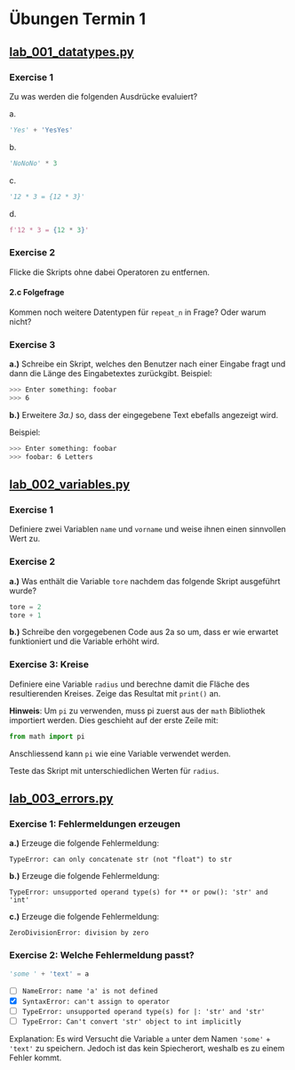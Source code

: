 # Übungen Termin 1


## [lab_001_datatypes.py](lab_001_datatypes.py)

### Exercise 1
Zu was werden die folgenden Ausdrücke evaluiert?

a.
```py
'Yes' + 'YesYes'
```
b.
```py
'NoNoNo' * 3
```
c.
```py
'12 * 3 = {12 * 3}'
```
d.
```py
f'12 * 3 = {12 * 3}'
```

### Exercise 2
Flicke die Skripts ohne dabei Operatoren zu entfernen.

#### 2.c Folgefrage
Kommen noch weitere Datentypen für `repeat_n` in Frage? Oder warum nicht?

### Exercise 3
**a.)**
Schreibe ein Skript, welches den Benutzer nach einer Eingabe fragt und dann die Länge des Eingabetextes zurückgibt.
Beispiel:
```sh
>>> Enter something: foobar
>>> 6
```

**b.)** Erweitere *3a.)* so, dass der eingegebene Text ebefalls angezeigt wird.

Beispiel:
```sh
>>> Enter something: foobar
>>> foobar: 6 Letters
```

## [lab_002_variables.py](lab_002_variables.py)
### Exercise 1

Definiere zwei Variablen `name` und `vorname` und weise ihnen einen sinnvollen Wert zu.

### Exercise 2
**a.)** Was enthält die Variable `tore` nachdem das folgende Skript ausgeführt wurde?
```py
tore = 2
tore + 1
```

**b.)** Schreibe den vorgegebenen Code aus 2a so um, dass er wie erwartet funktioniert und die Variable erhöht wird.

### Exercise 3: Kreise
Definiere eine Variable `radius` und berechne damit die Fläche des resultierenden Kreises.
Zeige das Resultat mit `print()` an.

**Hinweis**: Um `pi` zu verwenden, muss pi zuerst aus der `math` Bibliothek importiert werden. Dies geschieht auf der erste Zeile mit:
```py
from math import pi
```
Anschliessend kann `pi` wie eine Variable verwendet werden.

Teste das Skript mit unterschiedlichen Werten für `radius`.

## [lab_003_errors.py](lab_003_errors.py)

### Exercise 1: Fehlermeldungen erzeugen

**a.)** Erzeuge die folgende Fehlermeldung:
```
TypeError: can only concatenate str (not "float") to str
```
**b.)** Erzeuge die folgende Fehlermeldung:
```
TypeError: unsupported operand type(s) for ** or pow(): 'str' and 'int'
```
**c.)** Erzeuge die folgende Fehlermeldung:
```
ZeroDivisionError: division by zero
```

### Exercise 2: Welche Fehlermeldung passt?

```py
'some ' + 'text' = a
```
- [ ] `NameError: name 'a' is not defined`
- [X] `SyntaxError: can't assign to operator`
- [ ] `TypeError: unsupported operand type(s) for |: 'str' and 'str'`
- [ ] `TypeError: Can't convert 'str' object to int implicitly`

Explanation: Es wird Versucht die Variable `a` unter dem Namen `'some'` + `'text'` zu speichern. Jedoch ist das kein Spiecherort, weshalb es zu einem Fehler kommt.